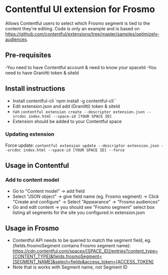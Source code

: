# Contentful UI extension for Frosmo
Allows Contentful users to select which Frosmo segment is tied to the content they're editing. 
Code is only an example and is based on https://github.com/contentful/extensions/tree/master/samples/optimizely-audiences.


## Pre-requisites
-You need to have Contentful account & need to know your spaceId
-You need to have Graniitti token & siteId

## Install instructions
- Install contentful-cli `npm install -g contentful-cli``
- Edit extension.json and add (Graniitti) token & siteId
- run `contentful extension create --descriptor extension.json --srcdoc index.html --space-id [YOUR SPACE ID]`
- Extension should be added to your Contentful space

### Updating extension
Force update:
`contentful extension update --descriptor extension.json --srcdoc index.html --space-id [YOUR SPACE ID] --force`

## Usage in Contentful

### Add to content model
- Go to "Content model" -> add field 
- Select "JSON object" -> give field name (eg. Frosmo segment) -> Click "Create and configure" -> Select "Appearance" -> "Frosmo audiences"
- Go and edit content -> you should see "Frosmo segment" select box listing all segments for the site you configured in extension.json


## Usage in Frosmo
- Contentful API needs to be queried to match the segment field, eg. (fields.frosmoSegment contains Frosmo segment name):
https://cdn.contentful.com/spaces/[SPACE_ID]/entries?content_type=[CONTENT_TYPE]&fields.frosmoSegment=[SEGMENT_NAME]&select=fields&access_token=[ACCESS_TOKEN]
- Note that is works with Segment name, not Segment ID